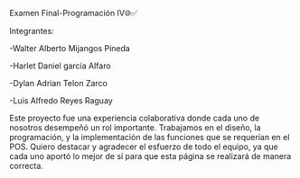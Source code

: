 Examen Final-Programación IV🌐✅

Integrantes:

-Walter Alberto Mijangos Pineda

-Harlet Daniel garcía Alfaro

-Dylan Adrian Telon Zarco

-Luis Alfredo Reyes Raguay

Este proyecto fue una experiencia colaborativa donde cada uno de nosotros desempeñó un rol importante. Trabajamos en el diseño, la programación, y la implementación de las funciones 
que se requerían en el POS. Quiero destacar y agradecer el esfuerzo de todo el equipo, ya que cada uno aportó lo mejor de sí para que esta página se realizará de manera correcta.
